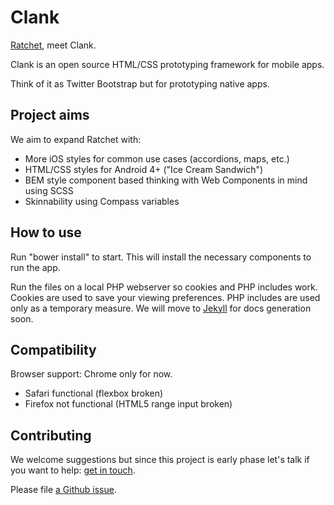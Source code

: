 Clank
=====

[Ratchet](https://github.com/maker/ratchet), meet Clank.

Clank is an open source HTML/CSS prototyping framework for mobile apps.

Think of it as Twitter Bootstrap but for prototyping native apps.

Project aims
------------

We aim to expand Ratchet with:

* More iOS styles for common use cases (accordions, maps, etc.)
* HTML/CSS styles for Android 4+ ("Ice Cream Sandwich")
* BEM style component based thinking with Web Components in mind using SCSS
* Skinnability using Compass variables

How to use
----------

Run "bower install" to start. This will install the necessary components to run the app.

Run the files on a local PHP webserver so cookies and PHP includes work. Cookies are used to save your viewing preferences. PHP includes are used only as a temporary measure. We will move to [Jekyll](https://github.com/mojombo/jekyll) for docs generation soon.

Compatibility
-------------

Browser support: Chrome only for now.

* Safari functional (flexbox broken)
* Firefox not functional (HTML5 range input broken)

Contributing
------------

We welcome suggestions but since this project is early phase let's talk if you want to help: <a href="http://wolfslittlestore.be/contact/">get in touch</a>.

Please file [a Github issue](https://github.com/Wolfr/clank/issues).